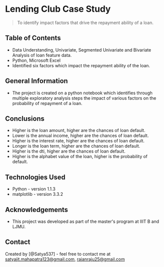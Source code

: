 # Lending Club Case Study
> To identify impact factors that drive the repayment ability of a loan.


## Table of Contents
* Data Understanding, Univariate, Segmented Univariate and Bivariate Analysis of loan feature data.
* Python, Microsoft Excel
* Identified six factors which impact the repayment ability of the loan.

## General Information
- The project is created on a python notebook which identifies through multiple exploratory analysis steps the impact of various factors on the probability of repayment of a loan. 


## Conclusions
- Higher is the loan amount, higher are the chances of loan default.
- Lower is the annual income, higher are the chances of loan default.
- Higher is the interest rate, higher are the chances of loan default.
- Longer is the loan term, higher are the chances of loan default. 
- Higher is the dti, higher are the chances of loan default.
- Higher is the alphabet value of the loan, higher is the probability of default.

## Technologies Used
- Python - version 1.1.3
- matplotlib - version 3.3.2

## Acknowledgements
- This project was developed as part of the master's program at IIIT B and LJMU. 


## Contact
Created by [@Satya537] - feel free to contact me at satyajit.mahapatra123@gmail.com, rajanraju25@gmail.com
